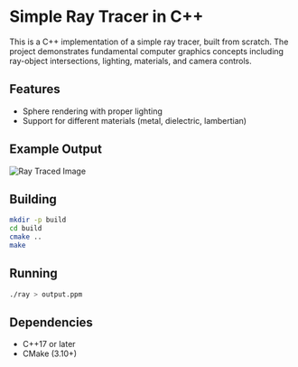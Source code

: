 # Simple Ray Tracer in C++

This is a C++ implementation of a simple ray tracer, built from scratch. The project demonstrates fundamental computer graphics concepts including ray-object intersections, lighting, materials, and camera controls.

## Features
- Sphere rendering with proper lighting
- Support for different materials (metal, dielectric, lambertian)


## Example Output

![Ray Traced Image](images/ray_traced_image.png)

## Building

```bash
mkdir -p build
cd build
cmake ..
make
```

## Running

```bash
./ray > output.ppm
```

## Dependencies
- C++17 or later
- CMake (3.10+)
